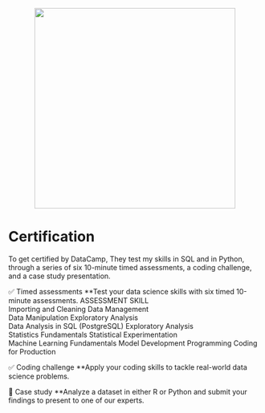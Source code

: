 <p align="center"> 
<img src="https://cdn.datacamp.com/main-app/assets/brand/logos/DataCamp_Horizontal_RGB-d196011f63ebda76dc5c9772425cf9541b8639af842d5e5476ef10f2460ed1e4.png" width="400">

# Certification

To get certified by DataCamp, They test my skills in SQL and in Python, through a series of six 10-minute timed assessments, a coding challenge, and a case study presentation. 

:white_check_mark: Timed assessments 
     **Test your data science skills with six timed 10-minute assessments.
	     ASSESSMENT		                      SKILL			
	Importing and Cleaning	                  Data Management				
	Data Manipulation	                  Exploratory Analysis	
	Data Analysis in SQL (PostgreSQL)	  Exploratory Analysis	
	Statistics Fundamentals	Statistical       Experimentation	
	Machine Learning Fundamentals	          Model Development	
	Programming	                          Coding for Production	

:white_check_mark: Coding challenge
     **Apply your coding skills to tackle real-world data science problems.

:black_square_button: Case study
     **Analyze a dataset in either R or Python and submit your findings to present to one of our experts.